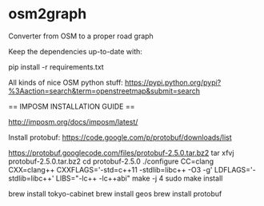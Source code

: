 osm2graph
=========

Converter from OSM to a proper road graph


Keep the dependencies up-to-date with:

pip install -r requirements.txt


All kinds of nice OSM python stuff: https://pypi.python.org/pypi?%3Aaction=search&term=openstreetmap&submit=search



== IMPOSM INSTALLATION GUIDE ==


http://imposm.org/docs/imposm/latest/


Install protobuf: https://code.google.com/p/protobuf/downloads/list

https://protobuf.googlecode.com/files/protobuf-2.5.0.tar.bz2
 tar xfvj protobuf-2.5.0.tar.bz2
 cd protobuf-2.5.0
 ./configure CC=clang CXX=clang++ CXXFLAGS='-std=c++11 -stdlib=libc++ -O3 -g' LDFLAGS='-stdlib=libc++' LIBS="-lc++ -lc++abi"
 make -j 4
 sudo make install

 brew install tokyo-cabinet
 brew install geos
 brew install protobuf



